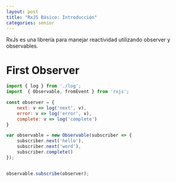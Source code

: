 ```yaml
---
layout: post
title: "RxJS Básico: Introducción"
categories: senior
---
```


RxJs es una librería para manejar reactividad utilizando<!--more--> observer y observables.

# First Observer

```javascript
import { log } from './log';
import  { Observable, fromEvent } from 'rxjs';

const observer = {
    next: v => log('next', v),
    error: v => log('error', v),
    complete: v => log('complete')
}

var observable = new Observable(subscriber => {
    subscriber.next('hello'),
    subscriber.next('word'),
    subscriber.complete()
});


observable.subscribe(observer);
```
